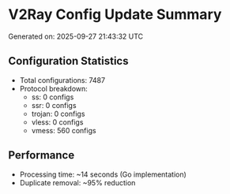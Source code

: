 # V2Ray Config Update Summary
Generated on: 2025-09-27 21:43:32 UTC

## Configuration Statistics
- Total configurations: 7487
- Protocol breakdown:
  - ss: 0 configs
  - ssr: 0 configs
  - trojan: 0 configs
  - vless: 0 configs
  - vmess: 560 configs

## Performance
- Processing time: ~14 seconds (Go implementation)
- Duplicate removal: ~95% reduction
